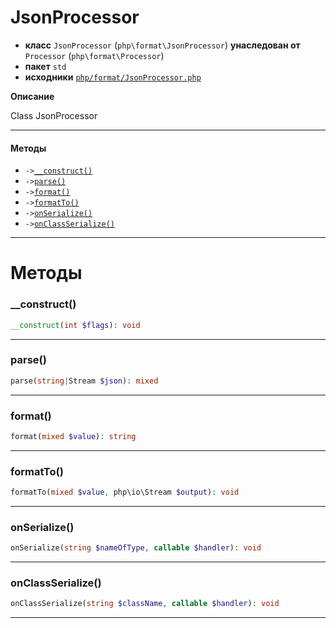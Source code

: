# JsonProcessor

- **класс** `JsonProcessor` (`php\format\JsonProcessor`) **унаследован от** `Processor` (`php\format\Processor`)
- **пакет** `std`
- **исходники** [`php/format/JsonProcessor.php`](./src/main/resources/JPHP-INF/sdk/php/format/JsonProcessor.php)

**Описание**

Class JsonProcessor

---

#### Методы

- `->`[`__construct()`](#method-__construct)
- `->`[`parse()`](#method-parse)
- `->`[`format()`](#method-format)
- `->`[`formatTo()`](#method-formatto)
- `->`[`onSerialize()`](#method-onserialize)
- `->`[`onClassSerialize()`](#method-onclassserialize)

---
# Методы

<a name="method-__construct"></a>

### __construct()
```php
__construct(int $flags): void
```

---

<a name="method-parse"></a>

### parse()
```php
parse(string|Stream $json): mixed
```

---

<a name="method-format"></a>

### format()
```php
format(mixed $value): string
```

---

<a name="method-formatto"></a>

### formatTo()
```php
formatTo(mixed $value, php\io\Stream $output): void
```

---

<a name="method-onserialize"></a>

### onSerialize()
```php
onSerialize(string $nameOfType, callable $handler): void
```

---

<a name="method-onclassserialize"></a>

### onClassSerialize()
```php
onClassSerialize(string $className, callable $handler): void
```

---
